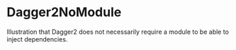# Dagger2NoModule

Illustration that Dagger2 does not necessarily require a module to be able to inject dependencies.
